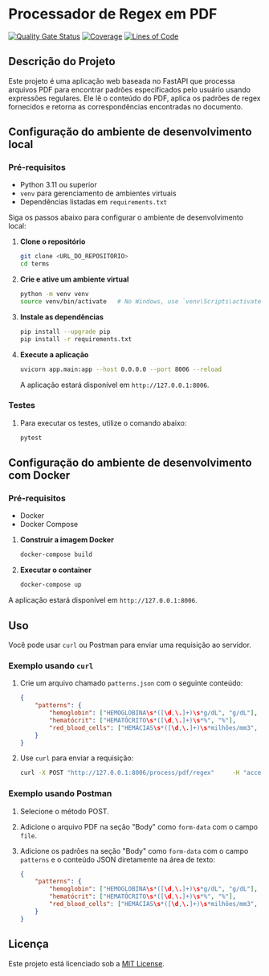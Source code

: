 # Processador de Regex em PDF

[![Quality Gate Status](https://sonarcloud.io/api/project_badges/measure?project=EPS-DataMed_extract-info-pdf&metric=alert_status)](https://sonarcloud.io/summary/new_code?id=EPS-DataMed_extract-info-pdf)
[![Coverage](https://sonarcloud.io/api/project_badges/measure?project=EPS-DataMed_extract-info-pdf&metric=coverage)](https://sonarcloud.io/summary/new_code?id=EPS-DataMed_extract-info-pdf)
[![Lines of Code](https://sonarcloud.io/api/project_badges/measure?project=EPS-DataMed_extract-info-pdf&metric=ncloc)](https://sonarcloud.io/summary/new_code?id=EPS-DataMed_extract-info-pdf)

## Descrição do Projeto

Este projeto é uma aplicação web baseada no FastAPI que processa arquivos PDF para encontrar padrões especificados pelo usuário usando expressões regulares. Ele lê o conteúdo do PDF, aplica os padrões de regex fornecidos e retorna as correspondências encontradas no documento.


## Configuração do ambiente de desenvolvimento local

### Pré-requisitos

- Python 3.11 ou superior
- `venv` para gerenciamento de ambientes virtuais
- Dependências listadas em `requirements.txt`

Siga os passos abaixo para configurar o ambiente de desenvolvimento local:

1. **Clone o repositório**

   ```bash
   git clone <URL_DO_REPOSITORIO>
   cd terms
   ```

2. **Crie e ative um ambiente virtual**

   ```bash
   python -m venv venv
   source venv/bin/activate   # No Windows, use `venv\Scripts\activate`
   ```

3. **Instale as dependências**

   ```bash
   pip install --upgrade pip
   pip install -r requirements.txt 
   ```

4. **Execute a aplicação**

   ```bash
   uvicorn app.main:app --host 0.0.0.0 --port 8006 --reload
   ```

   A aplicação estará disponível em `http://127.0.0.1:8006`.

### Testes

1. Para executar os testes, utilize o comando abaixo:

    ```bash
    pytest
    ```

## Configuração do ambiente de desenvolvimento com Docker

### Pré-requisitos

- Docker
- Docker Compose

1. **Construir a imagem Docker**
    ```bash
    docker-compose build
    ```

2. **Executar o container**
    ```bash
    docker-compose up
    ```

A aplicação estará disponível em `http://127.0.0.1:8006`.

## Uso

Você pode usar `curl` ou Postman para enviar uma requisição ao servidor.

### Exemplo usando `curl`

1. Crie um arquivo chamado `patterns.json` com o seguinte conteúdo:

    ```json
    {
        "patterns": {
            "hemoglobin": ["HEMOGLOBINA\s*([\d,\.]+)\s*g/dL", "g/dL"],
            "hematócrit": ["HEMATÓCRITO\s*([\d,\.]+)\s*%", "%"],
            "red_blood_cells": ["HEMÁCIAS\s*([\d,\.]+)\s*milhões/mm3", "milhões/mm3"]
        }
    }
    ```

2. Use `curl` para enviar a requisição:

    ```bash
    curl -X POST "http://127.0.0.1:8006/process/pdf/regex"     -H "accept: application/json"     -H "Content-Type: multipart/form-data"     -F "file=@/path/to/your/file.pdf"     -F 'patterns={"patterns":{"hemoglobin":["HEMOGLOBINA\s*([\d,\.]+)\s*g/dL","g/dL"],"hematócrit":["HEMATÓCRITO\s*([\d,\.]+)\s*%","%"],"red_blood_cells":["HEMÁCIAS\s*([\d,\.]+)\s*milhões/mm3","milhões/mm3"]}}'
    ```

### Exemplo usando Postman

1. Selecione o método POST.
2. Adicione o arquivo PDF na seção "Body" como `form-data` com o campo `file`.
3. Adicione os padrões na seção "Body" como `form-data` com o campo `patterns` e o conteúdo JSON diretamente na área de texto:

    ```json
    {
        "patterns": {
            "hemoglobin": ["HEMOGLOBINA\s*([\d,\.]+)\s*g/dL", "g/dL"],
            "hematócrit": ["HEMATÓCRITO\s*([\d,\.]+)\s*%", "%"],
            "red_blood_cells": ["HEMÁCIAS\s*([\d,\.]+)\s*milhões/mm3", "milhões/mm3"]
        }
    }
    ```

## Licença

Este projeto está licenciado sob a [MIT License](./LICENSE).